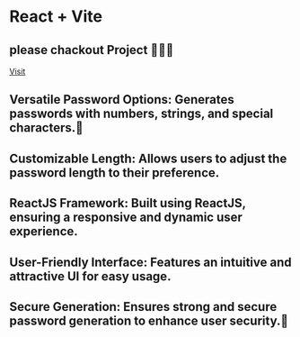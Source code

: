 # React + Vite
## please chackout Project 🧑‍💻😊
[Visit]("https://password-generator-react-js-three.vercel.app/")

## Versatile Password Options: Generates passwords with numbers, strings, and special characters.🤗
## Customizable Length: Allows users to adjust the password length to their preference.
## ReactJS Framework: Built using ReactJS, ensuring a responsive and dynamic user experience.
## User-Friendly Interface: Features an intuitive and attractive UI for easy usage.
## Secure Generation: Ensures strong and secure password generation to enhance user security.🚀





